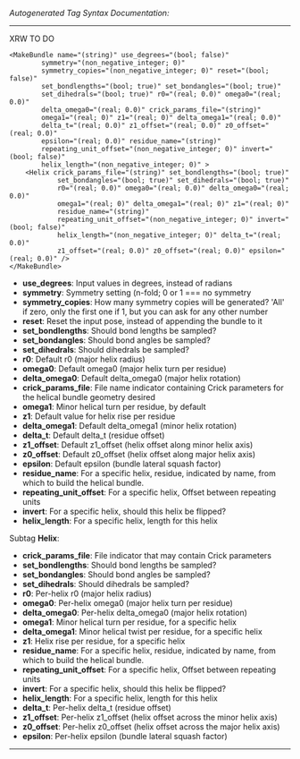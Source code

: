 _Autogenerated Tag Syntax Documentation:_

---
XRW TO DO

```
<MakeBundle name="(string)" use_degrees="(bool; false)"
        symmetry="(non_negative_integer; 0)"
        symmetry_copies="(non_negative_integer; 0)" reset="(bool; false)"
        set_bondlengths="(bool; true)" set_bondangles="(bool; true)"
        set_dihedrals="(bool; true)" r0="(real; 0.0)" omega0="(real; 0.0)"
        delta_omega0="(real; 0.0)" crick_params_file="(string)"
        omega1="(real; 0)" z1="(real; 0)" delta_omega1="(real; 0.0)"
        delta_t="(real; 0.0)" z1_offset="(real; 0.0)" z0_offset="(real; 0.0)"
        epsilon="(real; 0.0)" residue_name="(string)"
        repeating_unit_offset="(non_negative_integer; 0)" invert="(bool; false)"
        helix_length="(non_negative_integer; 0)" >
    <Helix crick_params_file="(string)" set_bondlengths="(bool; true)"
            set_bondangles="(bool; true)" set_dihedrals="(bool; true)"
            r0="(real; 0.0)" omega0="(real; 0.0)" delta_omega0="(real; 0.0)"
            omega1="(real; 0)" delta_omega1="(real; 0)" z1="(real; 0)"
            residue_name="(string)"
            repeating_unit_offset="(non_negative_integer; 0)" invert="(bool; false)"
            helix_length="(non_negative_integer; 0)" delta_t="(real; 0.0)"
            z1_offset="(real; 0.0)" z0_offset="(real; 0.0)" epsilon="(real; 0.0)" />
</MakeBundle>
```

-   **use_degrees**: Input values in degrees, instead of radians
-   **symmetry**: Symmetry setting (n-fold; 0 or 1 === no symmetry
-   **symmetry_copies**: How many symmetry copies will be generated? 'All' if zero, only the first one if 1, but you can ask for any other number
-   **reset**: Reset the input pose, instead of appending the bundle to it
-   **set_bondlengths**: Should bond lengths be sampled?
-   **set_bondangles**: Should bond angles be sampled?
-   **set_dihedrals**: Should dihedrals be sampled?
-   **r0**: Default r0 (major helix radius)
-   **omega0**: Default omega0 (major helix turn per residue)
-   **delta_omega0**: Default delta_omega0 (major helix rotation)
-   **crick_params_file**: File name indicator containing Crick parameters for the helical bundle geometry desired
-   **omega1**: Minor helical turn per residue, by default
-   **z1**: Default value for helix rise per residue
-   **delta_omega1**: Default delta_omega1 (minor helix rotation)
-   **delta_t**: Default delta_t (residue offset)
-   **z1_offset**: Default z1_offset (helix offset along minor helix axis)
-   **z0_offset**: Default z0_offset (helix offset along major helix axis)
-   **epsilon**: Default epsilon (bundle lateral squash factor)
-   **residue_name**: For a specific helix, residue, indicated by name, from which to build the helical bundle.
-   **repeating_unit_offset**: For a specific helix, Offset between repeating units
-   **invert**: For a specific helix, should this helix be flipped?
-   **helix_length**: For a specific helix, length for this helix


Subtag **Helix**:   

-   **crick_params_file**: File indicator that may contain Crick parameters
-   **set_bondlengths**: Should bond lengths be sampled?
-   **set_bondangles**: Should bond angles be sampled?
-   **set_dihedrals**: Should dihedrals be sampled?
-   **r0**: Per-helix r0 (major helix radius)
-   **omega0**: Per-helix omega0 (major helix turn per residue)
-   **delta_omega0**: Per-helix delta_omega0 (major helix rotation)
-   **omega1**: Minor helical turn per residue, for a specific helix
-   **delta_omega1**: Minor helical twist per residue, for a specific helix
-   **z1**: Helix rise per residue, for a specific helix
-   **residue_name**: For a specific helix, residue, indicated by name, from which to build the helical bundle.
-   **repeating_unit_offset**: For a specific helix, Offset between repeating units
-   **invert**: For a specific helix, should this helix be flipped?
-   **helix_length**: For a specific helix, length for this helix
-   **delta_t**: Per-helix delta_t (residue offset)
-   **z1_offset**: Per-helix z1_offset (helix offset across the minor helix axis)
-   **z0_offset**: Per-helix z0_offset (helix offset across the major helix axis)
-   **epsilon**: Per-helix epsilon (bundle lateral squash factor)

---
